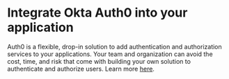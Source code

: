 # Integrate Okta Auth0 into your application
Auth0 is a flexible, drop-in solution to add authentication and authorization services to your applications. 
Your team and organization can avoid the cost, time, and risk that come with building your own solution to authenticate and authorize users. 
Learn more <a href="https://auth0.com/docs/get-started/auth0-overview">here</a>.
